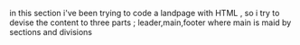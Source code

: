 in this section i've been trying to code a landpage with HTML , so i try to devise the content to three parts ; leader,main,footer where main is maid by sections and divisions 
